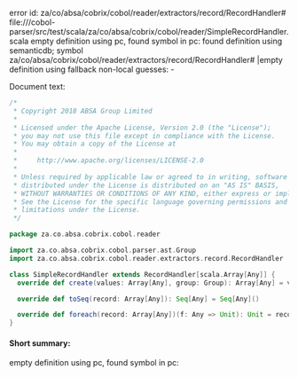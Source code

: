 error id: za/co/absa/cobrix/cobol/reader/extractors/record/RecordHandler#
file://<WORKSPACE>/cobol-parser/src/test/scala/za/co/absa/cobrix/cobol/reader/SimpleRecordHandler.scala
empty definition using pc, found symbol in pc: 
found definition using semanticdb; symbol za/co/absa/cobrix/cobol/reader/extractors/record/RecordHandler#
|empty definition using fallback
non-local guesses:
	 -

Document text:

```scala
/*
 * Copyright 2018 ABSA Group Limited
 *
 * Licensed under the Apache License, Version 2.0 (the "License");
 * you may not use this file except in compliance with the License.
 * You may obtain a copy of the License at
 *
 *     http://www.apache.org/licenses/LICENSE-2.0
 *
 * Unless required by applicable law or agreed to in writing, software
 * distributed under the License is distributed on an "AS IS" BASIS,
 * WITHOUT WARRANTIES OR CONDITIONS OF ANY KIND, either express or implied.
 * See the License for the specific language governing permissions and
 * limitations under the License.
 */

package za.co.absa.cobrix.cobol.reader

import za.co.absa.cobrix.cobol.parser.ast.Group
import za.co.absa.cobrix.cobol.reader.extractors.record.RecordHandler

class SimpleRecordHandler extends RecordHandler[scala.Array[Any]] {
  override def create(values: Array[Any], group: Group): Array[Any] = values

  override def toSeq(record: Array[Any]): Seq[Any] = Seq[Any]()

  override def foreach(record: Array[Any])(f: Any => Unit): Unit = record.foreach(f)
}

```

#### Short summary: 

empty definition using pc, found symbol in pc: 